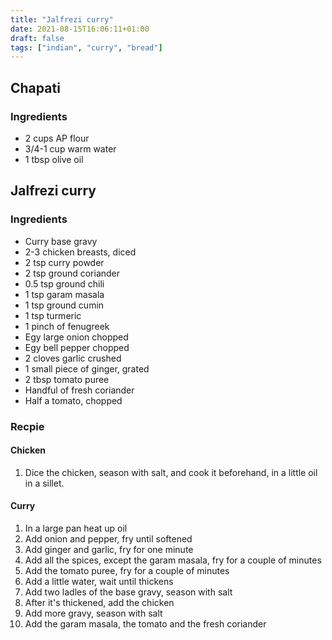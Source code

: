```yaml
---
title: "Jalfrezi curry"
date: 2021-08-15T16:06:11+01:00
draft: false
tags: ["indian", "curry", "bread"]
---
```


## Chapati

### Ingredients

 - 2 cups AP flour
 - 3/4-1 cup warm water
 - 1 tbsp olive oil

## Jalfrezi curry

### Ingredients

 - Curry base gravy
 - 2-3 chicken breasts, diced
 - 2 tsp curry powder
 - 2 tsp ground coriander
 - 0.5 tsp ground chili
 - 1 tsp garam masala
 - 1 tsp ground cumin
 - 1 tsp turmeric
 - 1 pinch of fenugreek
 - Egy large onion chopped
 - Egy bell pepper chopped
 - 2 cloves garlic crushed
 - 1 small piece of ginger, grated
 - 2 tbsp tomato puree
 - Handful of fresh coriander
 - Half a tomato, chopped

### Recpie

#### Chicken

 1. Dice the chicken, season with salt, and cook it beforehand, in a little oil in a sillet.

#### Curry

 1. In a large pan heat up oil
 1. Add onion and pepper, fry until softened
 1. Add ginger and garlic, fry for one minute
 1. Add all the spices, except the garam masala, fry for a couple of minutes
 1. Add the tomato puree, fry for a couple of minutes
 1. Add a little water, wait until thickens
 1. Add two ladles of the base gravy, season with salt
 1. After it's thickened, add the chicken
 1. Add more gravy,  season with salt
 1. Add the garam masala, the tomato and the fresh coriander
